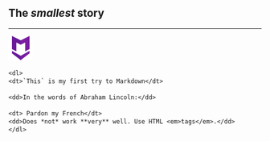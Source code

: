 ## The _smallest_ story
------
![alt text][logo]

[logo]: https://github.com/adam-p/markdown-here/raw/master/src/common/images/icon48.png "Logo Title Text 2"

```
<dl>
<dt>`This` is my first try to Markdown</dt>

<dd>In the words of Abraham Lincoln:</dd>

<dt> Pardon my French</dt>
<dd>Does *not* work **very** well. Use HTML <em>tags</em>.</dd>
</dl>
```
